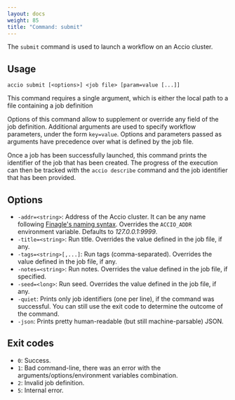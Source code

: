 ```yaml
---
layout: docs
weight: 85
title: "Command: submit"
---
```


The `submit` command is used to launch a workflow on an Accio cluster.

## Usage
```
accio submit [<options>] <job file> [param=value [...]]
```

This command requires a single argument, which is either the local path to a file containing a job definition

Options of this command allow to supplement or override any field of the job definition.
Additional arguments are used to specify workflow parameters, under the form `key=value`.
Options and parameters passed as arguments have precedence over what is defined by the job file.

Once a job has been successfully launched, this command prints the identifier of the job that has been created.
The progress of the execution can then be tracked with the `accio describe` command and the job identifier that has been provided.

## Options
* `-addr=<string>`: Address of the Accio cluster.
It can be any name following [Finagle's naming syntax](https://twitter.github.io/finagle/guide/Names.html).
Overrides the `ACCIO_ADDR` environment variable.
Defaults to *127.0.0.1:9999*.
* `-title=<string>`: Run title.
Overrides the value defined in the job file, if any.
* `-tags=<string>[,...]`: Run tags (comma-separated).
Overrides the value defined in the job file, if any.
* `-notes=<string>`: Run notes.
Overrides the value defined in the job file, if specified.
* `-seed=<long>`: Run seed. Overrides the value defined in the job file, if any.
* `-quiet`: Prints only job identifiers (one per line), if the command was successful.
You can still use the exit code to determine the outcome of the command.
* `-json`: Prints pretty human-readable (but still machine-parsable) JSON.

## Exit codes
* `0`: Success.
* `1`: Bad command-line, there was an error with the arguments/options/environment variables combination.
* `2`: Invalid job definition.
* `5`: Internal error.
